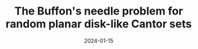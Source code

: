 ---
collection:  publications
category:    manuscripts
paperurl:    'http://jim-vardakis.github.io/files/random_disks.pdf'
permalink:   /publication/2023.02 VarVol2023

authors:     "D. Vardakis, A. Volberg"
title:       "The Buffon's needle problem for random planar disk-like Cantor sets"
date:        2024-01-15

journal:     "Journal of Mathematical Analysis and Applications"
volume:      529
number:      
issue:       2
pages:       

subtitle:    
publisher:   
location:    
isbn:        

preprint:    false

url:         

doi:         '10.1016/j.jmaa.2023.127622'
journalurl:  
arxiv:       '2205.14559'
---